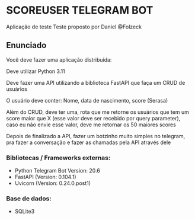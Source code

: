 # SCOREUSER TELEGRAM BOT
Aplicação de teste
Teste proposto por Daniel @Folzeck

## Enunciado
Você deve fazer uma aplicação distribuída:

Deve utilizar Python 3.11 

Deve fazer uma API utilizando a biblioteca FastAPI que faça um CRUD de usuários 

O usuário deve conter:
Nome, data de nascimento, score (Serasa)

Além do CRUD, deve ter uma, rota que me retorne os usuários que tem um score maior que X (esse valor deve ser recebido por query parameter), caso eu não envie esse valor, deve me retornar os 50 maiores scores 


Depois de finalizado a API, fazer um botzinho muito simples no telegram, pra fazer a conversação e fazer as chamadas pela API através dele

### Bibliotecas / Frameworks externas:
* Python Telegram Bot
    Version: 20.6
* FastAPI (Version: 0.104.1)
* Uvicorn (Version: 0.24.0.post1)

### Base de dados:
* SQLite3